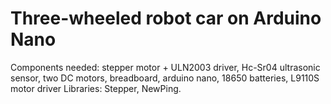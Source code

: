 # Three-wheeled robot car on Arduino Nano

Components needed: stepper motor + ULN2003 driver, Hc-Sr04 ultrasonic sensor, two DC motors, breadboard, arduino nano, 18650 batteries, L9110S motor driver
Libraries: Stepper, NewPing.
